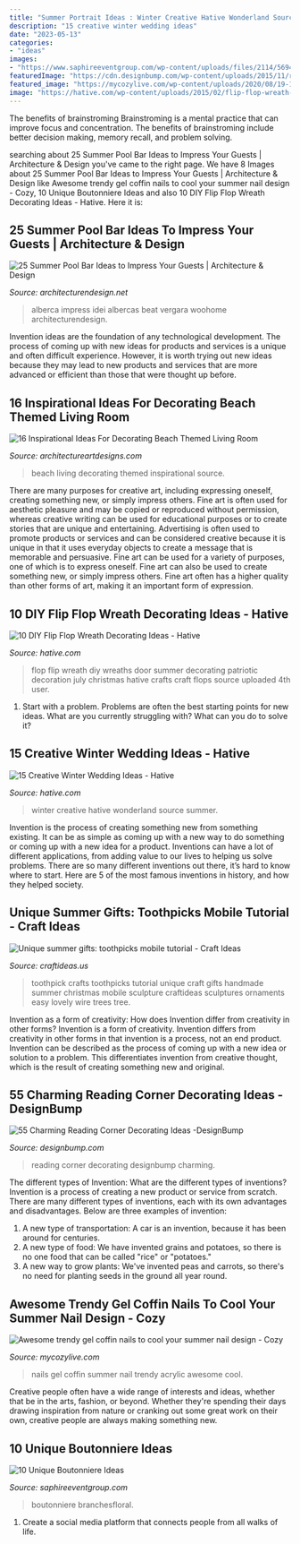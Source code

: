 ```yaml
---
title: "Summer Portrait Ideas : Winter Creative Hative Wonderland Source Summer"
description: "15 creative winter wedding ideas"
date: "2023-05-13"
categories:
- "ideas"
images:
- "https://www.saphireeventgroup.com/wp-content/uploads/files/2114/5694/2697/unique_boutonniere_4.jpg"
featuredImage: "https://cdn.designbump.com/wp-content/uploads/2015/11/reading-corner-nook22.jpg"
featured_image: "https://mycozylive.com/wp-content/uploads/2020/08/19-1.jpg"
image: "https://hative.com/wp-content/uploads/2015/02/flip-flop-wreath-ideas/6-diy-flip-flop-wreath-decorating-ideas.jpg"
---
```



The benefits of brainstroming
Brainstroming is a mental practice that can improve focus and concentration. The benefits of brainstroming include better decision making, memory recall, and problem solving.

	

		
searching about 25 Summer Pool Bar Ideas to Impress Your Guests | Architecture &amp; Design you've came to the right page. We have 8 Images about 25 Summer Pool Bar Ideas to Impress Your Guests | Architecture &amp; Design like Awesome trendy gel coffin nails to cool your summer nail design - Cozy, 10 Unique Boutonniere Ideas and also 10 DIY Flip Flop Wreath Decorating Ideas - Hative. Here it is:
		
    
## 25 Summer Pool Bar Ideas To Impress Your Guests | Architecture &amp; Design

<img loading=lazy src="https://cdn.architecturendesign.net/wp-content/uploads/2014/09/Summer-Pool-Bar-Ideas-3.jpg" onerror="this.onerror=null;this.src='https://tse3.mm.bing.net/th?id=OIP.r22WxhA3ieVWTJUrA-dJaAHaLH&amp;pid=15.1';" alt="25 Summer Pool Bar Ideas to Impress Your Guests | Architecture &amp; Design">

_Source: architecturendesign.net_

>alberca impress idei albercas beat vergara woohome architecturendesign. 

	

Invention ideas are the foundation of any technological development. The process of coming up with new ideas for products and services is a unique and often difficult experience. However, it is worth trying out new ideas because they may lead to new products and services that are more advanced or efficient than those that were thought up before.

    
## 16 Inspirational Ideas For Decorating Beach Themed Living Room

<img loading=lazy src="https://www.architectureartdesigns.com/wp-content/uploads/2017/05/4-2.jpg" onerror="this.onerror=null;this.src='https://tse2.mm.bing.net/th?id=OIP.3dKDTKC6XZXrN7l2Ccd7gQHaLV&amp;pid=15.1';" alt="16 Inspirational Ideas For Decorating Beach Themed Living Room">

_Source: architectureartdesigns.com_

>beach living decorating themed inspirational source. 

	

There are many purposes for creative art, including expressing oneself, creating something new, or simply impress others. Fine art is often used for aesthetic pleasure and may be copied or reproduced without permission, whereas creative writing can be used for educational purposes or to create stories that are unique and entertaining. Advertising is often used to promote products or services and can be considered creative because it is unique in that it uses everyday objects to create a message that is memorable and persuasive.
Fine art can be used for a variety of purposes, one of which is to express oneself. Fine art can also be used to create something new, or simply impress others. Fine art often has a higher quality than other forms of art, making it an important form of expression.

    
## 10 DIY Flip Flop Wreath Decorating Ideas - Hative

<img loading=lazy src="https://hative.com/wp-content/uploads/2015/02/flip-flop-wreath-ideas/6-diy-flip-flop-wreath-decorating-ideas.jpg" onerror="this.onerror=null;this.src='https://tse4.mm.bing.net/th?id=OIP.xvZDEkE53Q-p7DIlZse9iQHaJ6&amp;pid=15.1';" alt="10 DIY Flip Flop Wreath Decorating Ideas - Hative">

_Source: hative.com_

>flop flip wreath diy wreaths door summer decorating patriotic decoration july christmas hative crafts craft flops source uploaded 4th user. 

	

1. Start with a problem. Problems are often the best starting points for new ideas. What are you currently struggling with? What can you do to solve it? 

    
## 15 Creative Winter Wedding Ideas - Hative

<img loading=lazy src="https://hative.com/wp-content/uploads/2014/11/winter-wedding-ideas/7-creative-winter-wedding-ideas.jpg" onerror="this.onerror=null;this.src='https://tse4.mm.bing.net/th?id=OIP.OQsb_jRlTsWd1OP8HYxzPgHaLG&amp;pid=15.1';" alt="15 Creative Winter Wedding Ideas - Hative">

_Source: hative.com_

>winter creative hative wonderland source summer. 

	

Invention is the process of creating something new from something existing. It can be as simple as coming up with a new way to do something or coming up with a new idea for a product. Inventions can have a lot of different applications, from adding value to our lives to helping us solve problems. There are so many different inventions out there, it’s hard to know where to start. Here are 5 of the most famous inventions in history, and how they helped society.

    
## Unique Summer Gifts: Toothpicks Mobile Tutorial - Craft Ideas

<img loading=lazy src="http://www.craftideas.us/wp-content/uploads/2012/10/handmade-crafts.jpg" onerror="this.onerror=null;this.src='https://tse3.mm.bing.net/th?id=OIP.kkOISHj8R5G5xdfmPxhQiAHaJ4&amp;pid=15.1';" alt="Unique summer gifts: toothpicks mobile tutorial - Craft Ideas">

_Source: craftideas.us_

>toothpick crafts toothpicks tutorial unique craft gifts handmade summer christmas mobile sculpture craftideas sculptures ornaments easy lovely wire trees tree. 

	

Invention as a form of creativity: How does Invention differ from creativity in other forms?
Invention is a form of creativity. Invention differs from creativity in other forms in that invention is a process, not an end product. Invention can be described as the process of coming up with a new idea or solution to a problem. This differentiates invention from creative thought, which is the result of creating something new and original.

    
## 55 Charming Reading Corner Decorating Ideas -DesignBump

<img loading=lazy src="https://cdn.designbump.com/wp-content/uploads/2015/11/reading-corner-nook22.jpg" onerror="this.onerror=null;this.src='https://tse4.mm.bing.net/th?id=OIP.tLGY7aJv86MNIoTHpz4ocQHaKN&amp;pid=15.1';" alt="55 Charming Reading Corner Decorating Ideas -DesignBump">

_Source: designbump.com_

>reading corner decorating designbump charming. 

	

The different types of Invention: What are the different types of inventions?
Invention is a process of creating a new product or service from scratch. There are many different types of inventions, each with its own advantages and disadvantages. Below are three examples of invention:
1) A new type of transportation: A car is an invention, because it has been around for centuries. 
2) A new type of food: We have invented grains and potatoes, so there is no one food that can be called "rice" or "potatoes." 
3) A new way to grow plants: We've invented peas and carrots, so there's no need for planting seeds in the ground all year round.

    
## Awesome Trendy Gel Coffin Nails To Cool Your Summer Nail Design - Cozy

<img loading=lazy src="https://mycozylive.com/wp-content/uploads/2020/08/19-1.jpg" onerror="this.onerror=null;this.src='https://tse4.mm.bing.net/th?id=OIP.O1-MF1qD2LScq-a6XvzrOQHaKS&amp;pid=15.1';" alt="Awesome trendy gel coffin nails to cool your summer nail design - Cozy">

_Source: mycozylive.com_

>nails gel coffin summer nail trendy acrylic awesome cool. 

	

Creative people often have a wide range of interests and ideas, whether that be in the arts, fashion, or beyond. Whether they're spending their days drawing inspiration from nature or cranking out some great work on their own, creative people are always making something new.

    
## 10 Unique Boutonniere Ideas

<img loading=lazy src="https://www.saphireeventgroup.com/wp-content/uploads/files/2114/5694/2697/unique_boutonniere_4.jpg" onerror="this.onerror=null;this.src='https://tse2.mm.bing.net/th?id=OIP.5TqLrgNHkZo4s1fshs03xAAAAA&amp;pid=15.1';" alt="10 Unique Boutonniere Ideas">

_Source: saphireeventgroup.com_

>boutonniere branchesfloral. 

	

1. Create a social media platform that connects people from all walks of life. 

